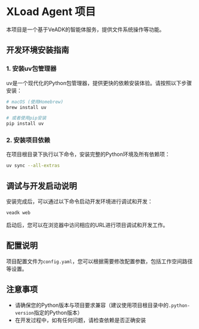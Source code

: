 # XLoad Agent 项目

本项目是一个基于VeADK的智能体服务，提供文件系统操作等功能。

## 开发环境安装指南

### 1. 安装uv包管理器

uv是一个现代化的Python包管理器，提供更快的依赖安装体验。请按照以下步骤安装：

```bash
# macOS (使用Homebrew)
brew install uv

# 或者使用pip安装
pip install uv
```

### 2. 安装项目依赖

在项目根目录下执行以下命令，安装完整的Python环境及所有依赖项：

```bash
uv sync --all-extras
```

## 调试与开发启动说明

安装完成后，可以通过以下命令启动开发环境进行调试和开发：

```bash
veadk web
```

启动后，您可以在浏览器中访问相应的URL进行项目调试和开发工作。

## 配置说明

项目配置文件为`config.yaml`，您可以根据需要修改配置参数，包括工作空间路径等设置。

## 注意事项

- 请确保您的Python版本与项目要求兼容（建议使用项目根目录中的`.python-version`指定的Python版本）
- 在开发过程中，如有任何问题，请检查依赖是否正确安装
